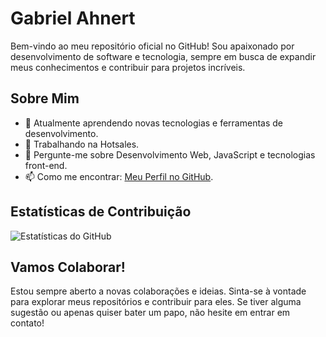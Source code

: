 # Gabriel Ahnert

Bem-vindo ao meu repositório oficial no GitHub! Sou apaixonado por desenvolvimento de software e tecnologia, sempre em busca de expandir meus conhecimentos e contribuir para projetos incríveis.

## Sobre Mim
- 🌱 Atualmente aprendendo novas tecnologias e ferramentas de desenvolvimento.
- 💼 Trabalhando na Hotsales.
- 💬 Pergunte-me sobre Desenvolvimento Web, JavaScript e tecnologias front-end.
- 📫 Como me encontrar: [Meu Perfil no GitHub](https://github.com/AhnertDeveloper).

## Estatísticas de Contribuição
![Estatísticas do GitHub](https://github-readme-stats.vercel.app/api?username=AhnertDeveloper&show_icons=true&theme=radical&show=reviews,discussions_started,discussions_answered,prs_merged,prs_merged_percentage)

## Vamos Colaborar!
Estou sempre aberto a novas colaborações e ideias. Sinta-se à vontade para explorar meus repositórios e contribuir para eles. Se tiver alguma sugestão ou apenas quiser bater um papo, não hesite em entrar em contato!
